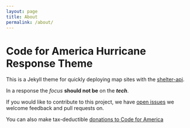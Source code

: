 ```yaml
---
layout: page
title: About
permalink: /about/
---
```

# Code for America Hurricane Response Theme

This is a Jekyll theme for quickly deploying map sites with the [shelter-api](https://github.com/hurricane-response/florence-api).

In a response the *focus* **should not be** on the ***tech***.

If you would like to contribute to this project, we have [open issues](https://github.com/hurricane-response/response-theme/issues) we welcome feedback and pull requests on.

You can also make tax-deductible [donations to Code for America](https://www.codeforamerica.org/donate)
